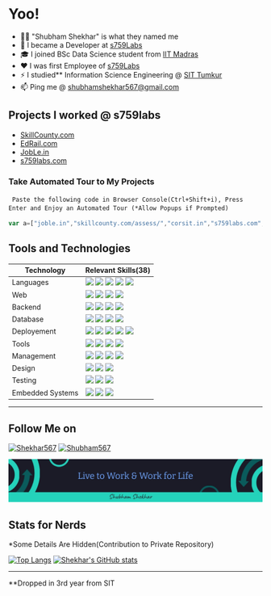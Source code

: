 # Yoo! 
- 🙋‍♂️ "Shubham Shekhar" is what they named me
- 🔭 I became a Developer at [s759Labs](https://s759labs.com) 
- 🎓 I joined BSc Data Science student from [IIT Madras](https://www.iitm.ac.in)
- ❤️ I was first Employee of [s759Labs](https://s759labs.com)
- ⚡ I studied** Information Science Engineering @ [SIT Tumkur](www.sit.ac.in)
- 📫 Ping me @ shubhamshekhar567@gmail.com


## Projects I worked @ s759labs
- [SkillCounty.com](https://skillcounty.com)
- [EdRail.com](https://www.edrail.com/)
- [JobLe.in](https://joble.in)
- [s759labs.com](https://www.s759labs.com)

### Take Automated Tour to My Projects
` Paste the following code in Browser Console(Ctrl+Shift+i), Press Enter and Enjoy an Automated Tour (*Allow Popups if Prompted)`
```Javascript
var a=["joble.in","skillcounty.com/assess/","corsit.in","s759labs.com","skillcounty.com"];var f=()=>{a.length?window.open("http://"+a.shift(),"_blank"):clearInterval(t)};f();var t=setInterval(f,7000);
```
## Tools and Technologies

| Technology | Relevant Skills(38) |
| ---------- | --------------- |
| Languages|  ![](https://img.shields.io/badge/-Javascript-informational?style=flat&logo=javascript&logoColor=white&color=1A1B27) ![](https://img.shields.io/badge/-C++-informational?style=flat&logo=c&logoColor=white&color=1A1B27) ![](https://img.shields.io/badge/-Python-informational?style=flat&logo=python&logoColor=white&color=1A1B27) ![](https://img.shields.io/badge/-Java-informational?style=flat&logo=java&logoColor=white&color=1A1B27) ![](https://img.shields.io/badge/-Typescript-informational?style=flat&logo=typescript&logoColor=white&color=1A1B27) |
| Web | ![](https://img.shields.io/badge/-ReactJs-informational?style=flat&logo=react&logoColor=white&color=1A1B27) ![](https://img.shields.io/badge/-NextJs-informational?style=flat&logo=vercel&logoColor=white&color=1A1B27) ![](https://img.shields.io/badge/-Redux-informational?style=flat&logo=redux&logoColor=white&color=1A1B27) ![](https://img.shields.io/badge/-WebAPIs-informational?style=flat&logo=firefox&logoColor=white&color=1A1B27)  |
| Backend | ![](https://img.shields.io/badge/-Express-informational?style=flat&logo=express&logoColor=white&color=1A1B27) ![](https://img.shields.io/badge/-NodeJs-informational?style=flat&logo=v8&logoColor=white&color=1A1B27) ![](https://img.shields.io/badge/-php-informational?style=flat&logo=php&logoColor=white&color=1A1B27) ![](https://img.shields.io/badge/-WebSocket-informational?style=flat&logo=socket.io&logoColor=white&color=1A1B27)|
| Database | ![](https://img.shields.io/badge/-SQL-informational?style=flat&logo=mysql&logoColor=white&color=1A1B27) ![](https://img.shields.io/badge/-MongoDB-informational?style=flat&logo=mongodb&logoColor=white&color=1A1B27) ![](https://img.shields.io/badge/-Postgres-informational?style=flat&logo=postgres&logoColor=white&color=1A1B27) ![](https://img.shields.io/badge/-firebase-informational?style=flat&logo=firebase&logoColor=white&color=1A1B27)|
| Deployement | ![](https://img.shields.io/badge/-Docker-informational?style=flat&logo=docker&logoColor=white&color=1A1B27) ![](https://img.shields.io/badge/-Shell_Script-informational?style=flat&logo=shell&logoColor=white&color=1A1B27)  ![](https://img.shields.io/badge/-nginx-informational?style=flat&logo=nginx&logoColor=white&color=1A1B27) ![](https://img.shields.io/badge/-vercel-informational?style=flat&logo=vercel&logoColor=white&color=1A1B27) ![](https://img.shields.io/badge/-linode-informational?style=flat&logo=linode&logoColor=white&color=1A1B27)|
| Tools | ![](https://img.shields.io/badge/-WebStorm-informational?style=flat&logo=webstorm&logoColor=white&color=1A1B27) ![](https://img.shields.io/badge/-VSCode-informational?style=flat&logo=visualstudio&logoColor=white&color=1A1B27) ![](https://img.shields.io/badge/-intellij-informational?style=flat&logo=jetbrains&logoColor=white&color=1A1B27) ![](https://img.shields.io/badge/-postman-informational?style=flat&logo=postman&logoColor=white&color=1A1B27) |
| Management | ![](https://img.shields.io/badge/-git-informational?style=flat&logo=git&logoColor=white&color=1A1B27) ![](https://img.shields.io/badge/-github-informational?style=flat&logo=github&logoColor=white&color=1A1B27) ![](https://img.shields.io/badge/-ClickUp-informational?style=flat&logo=clickup&logoColor=white&color=1A1B27) ![](https://img.shields.io/badge/-Jira-informational?style=flat&logo=jira&logoColor=white&color=1A1B27) 
| Design |  ![](https://img.shields.io/badge/-draw.io-informational?style=flat&logo=draw&logoColor=white&color=1A1B27) ![](https://img.shields.io/badge/-figma-informational?style=flat&logo=figma&logoColor=white&color=1A1B27)  ![](https://img.shields.io/badge/-photoshop-informational?style=flat&logo=adobe&logoColor=white&color=1A1B27)| 
| Testing |   ![](https://img.shields.io/badge/-jest-informational?style=flat&logo=jest&logoColor=white&color=1A1B27) ![](https://img.shields.io/badge/-Testing_Library-informational?style=flat&logo=atom&logoColor=white&color=1A1B27) ![](https://img.shields.io/badge/-Test_Project-informational?style=flat&logo=testproject&logoColor=white&color=1A1B27)| 
| Embedded Systems| ![](https://img.shields.io/badge/-arduino-informational?style=flat&logo=arduino&logoColor=white&color=1A1B27) ![](https://img.shields.io/badge/-Atmel_Studio-informational?style=flat&logo=visualstudio&logoColor=white&color=1A1B27) ![](https://img.shields.io/badge/-Raspberry_Pi-informational?style=flat&logo=raspberrypi&logoColor=white&color=1A1B27)
---------------------------------------


## Follow Me on
<!--[![Linkedin](https://i.stack.imgur.com/gVE0j.png) Shubham567](https://www.linkedin.com/in/shubham567) -->
[![Shekhar567](https://img.shields.io/badge/-Shekhar567-informational?style=flat&logo=linkedin&logoColor=white&color=1A1B27)](https://www.linkedin.com/in/shekhar567)
[![Shubham567](https://img.shields.io/badge/-Shubham567-informational?style=flat&logo=facebook&logoColor=white&color=1A1B27)](https://www.fb.com/shubham567)

![live to work and work for life - shubham shekhar](header.jpg)

## Stats for Nerds
*Some Details Are Hidden(Contribution to Private Repository)


[![Top Langs](https://github-readme-stats.vercel.app/api/top-langs/?username=shubham567&theme=tokyonight&count_private=true&layout=compact&langs_count=8)](https://github.com/Shubham567/)
[![Shekhar's GitHub stats](https://github-readme-stats.vercel.app/api?username=shubham567&theme=tokyonight&count_private=true&show_icons=true)](https://github.com/Shubham567/)

----------------------------------
**Dropped in 3rd year from SIT